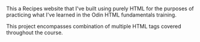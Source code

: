 This a Recipes website that I've built using purely HTML for the purposes of practicing what I've learned in the Odin HTML fundamentals training.

This project encompasses combination of multiple HTML tags covered throughout the course.